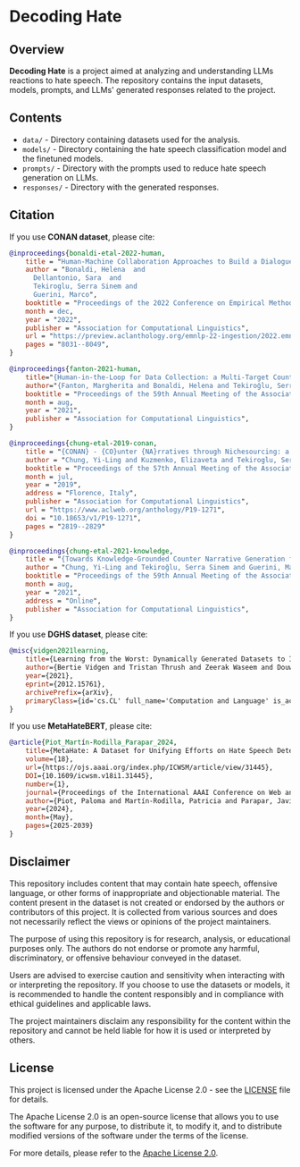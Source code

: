 # Decoding Hate

## Overview
**Decoding Hate** is a project aimed at analyzing and understanding LLMs reactions to hate speech. The repository contains the input datasets, models, prompts, and LLMs' generated responses related to the project.

## Contents
- `data/` - Directory containing datasets used for the analysis.
- `models/` - Directory containing the hate speech classification model and the finetuned models.
- `prompts/` - Directory with the prompts used to reduce hate speech generation on LLMs.
- `responses/` - Directory with the generated responses.

## Citation

If you use **CONAN dataset**, please cite:

```bibtex
@inproceedings{bonaldi-etal-2022-human,
    title = "Human-Machine Collaboration Approaches to Build a Dialogue Dataset for Hate Speech Countering",
    author = "Bonaldi, Helena  and
      Dellantonio, Sara  and
      Tekiroglu, Serra Sinem and
      Guerini, Marco",
    booktitle = "Proceedings of the 2022 Conference on Empirical Methods in Natural Language Processing",
    month = dec,
    year = "2022",
    publisher = "Association for Computational Linguistics",
    url = "https://preview.aclanthology.org/emnlp-22-ingestion/2022.emnlp-main.549/",
    pages = "8031--8049",
}

@inproceedings{fanton-2021-human,
    title="{Human-in-the-Loop for Data Collection: a Multi-Target Counter Narrative Dataset to Fight Online Hate Speech}",
    author="{Fanton, Margherita and Bonaldi, Helena and Tekiroğlu, Serra Sinem and Guerini, Marco}",
    booktitle = "Proceedings of the 59th Annual Meeting of the Association for Computational Linguistics",
    month = aug,
    year = "2021",
    publisher = "Association for Computational Linguistics",
}

@inproceedings{chung-etal-2019-conan,
    title = "{CONAN} - {CO}unter {NA}rratives through Nichesourcing: a Multilingual Dataset of Responses to Fight Online Hate Speech",
    author = "Chung, Yi-Ling and Kuzmenko, Elizaveta and Tekiroglu, Serra Sinem and Guerini, Marco",
    booktitle = "Proceedings of the 57th Annual Meeting of the Association for Computational Linguistics",
    month = jul,
    year = "2019",
    address = "Florence, Italy",
    publisher = "Association for Computational Linguistics",
    url = "https://www.aclweb.org/anthology/P19-1271",
    doi = "10.18653/v1/P19-1271",
    pages = "2819--2829"
}

@inproceedings{chung-etal-2021-knowledge,
    title = "{Towards Knowledge-Grounded Counter Narrative Generation for Hate Speech",
    author = "Chung, Yi-Ling and Tekiroğlu, Serra Sinem and Guerini, Marco",
    booktitle = "Proceedings of the 59th Annual Meeting of the Association for Computational Linguistics",
    month = aug,
    year = "2021",
    address = "Online",
    publisher = "Association for Computational Linguistics",
}
```

If you use **DGHS dataset**, please cite:


```bibtex
@misc{vidgen2021learning,
    title={Learning from the Worst: Dynamically Generated Datasets to Improve Online Hate Detection}, 
    author={Bertie Vidgen and Tristan Thrush and Zeerak Waseem and Douwe Kiela},
    year={2021},
    eprint={2012.15761},
    archivePrefix={arXiv},
    primaryClass={id='cs.CL' full_name='Computation and Language' is_active=True alt_name='cmp-lg' in_archive='cs' is_general=False description='Covers natural language processing. Roughly includes material in ACM Subject Class I.2.7. Note that work on artificial languages (programming languages, logics, formal systems) that does not explicitly address natural-language issues broadly construed (natural-language processing, computational linguistics, speech, text retrieval, etc.) is not appropriate for this area.'}
}
```

If you use **MetaHateBERT**, please cite:

```bibtex
@article{Piot_Martín-Rodilla_Parapar_2024,
    title={MetaHate: A Dataset for Unifying Efforts on Hate Speech Detection},
    volume={18},
    url={https://ojs.aaai.org/index.php/ICWSM/article/view/31445},
    DOI={10.1609/icwsm.v18i1.31445},
    number={1},
    journal={Proceedings of the International AAAI Conference on Web and Social Media},
    author={Piot, Paloma and Martín-Rodilla, Patricia and Parapar, Javier},
    year={2024},
    month={May},
    pages={2025-2039}
}
```

## Disclaimer

This repository includes content that may contain hate speech, offensive language, or other forms of inappropriate and objectionable material. The content present in the dataset is not created or endorsed by the authors or contributors of this project. It is collected from various sources and does not necessarily reflect the views or opinions of the project maintainers.

The purpose of using this repository is for research, analysis, or educational purposes only. The authors do not endorse or promote any harmful, discriminatory, or offensive behaviour conveyed in the dataset.

Users are advised to exercise caution and sensitivity when interacting with or interpreting the repository. If you choose to use the datasets or models, it is recommended to handle the content responsibly and in compliance with ethical guidelines and applicable laws.

The project maintainers disclaim any responsibility for the content within the repository and cannot be held liable for how it is used or interpreted by others.

## License

This project is licensed under the Apache License 2.0 - see the [LICENSE](LICENSE) file for details.

The Apache License 2.0 is an open-source license that allows you to use the software for any purpose, to distribute it, to modify it, and to distribute modified versions of the software under the terms of the license.

For more details, please refer to the [Apache License 2.0](http://www.apache.org/licenses/LICENSE-2.0).